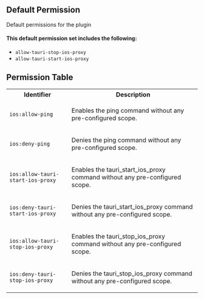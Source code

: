 ## Default Permission

Default permissions for the plugin

#### This default permission set includes the following:

- `allow-tauri-stop-ios-proxy`
- `allow-tauri-start-ios-proxy`

## Permission Table

<table>
<tr>
<th>Identifier</th>
<th>Description</th>
</tr>


<tr>
<td>

`ios:allow-ping`

</td>
<td>

Enables the ping command without any pre-configured scope.

</td>
</tr>

<tr>
<td>

`ios:deny-ping`

</td>
<td>

Denies the ping command without any pre-configured scope.

</td>
</tr>

<tr>
<td>

`ios:allow-tauri-start-ios-proxy`

</td>
<td>

Enables the tauri_start_ios_proxy command without any pre-configured scope.

</td>
</tr>

<tr>
<td>

`ios:deny-tauri-start-ios-proxy`

</td>
<td>

Denies the tauri_start_ios_proxy command without any pre-configured scope.

</td>
</tr>

<tr>
<td>

`ios:allow-tauri-stop-ios-proxy`

</td>
<td>

Enables the tauri_stop_ios_proxy command without any pre-configured scope.

</td>
</tr>

<tr>
<td>

`ios:deny-tauri-stop-ios-proxy`

</td>
<td>

Denies the tauri_stop_ios_proxy command without any pre-configured scope.

</td>
</tr>
</table>
